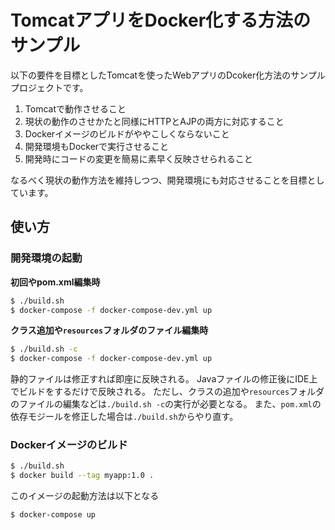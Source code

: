 TomcatアプリをDocker化する方法のサンプル
=======

以下の要件を目標としたTomcatを使ったWebアプリのDcoker化方法のサンプルプロジェクトです。

  1. Tomcatで動作させること
  2. 現状の動作のさせかたと同様にHTTPとAJPの両方に対応すること
  3. Dockerイメージのビルドがややこしくならないこと
  4. 開発環境もDockerで実行させること
  5. 開発時にコードの変更を簡易に素早く反映させられること

なるべく現状の動作方法を維持しつつ、開発環境にも対応させることを目標としています。


使い方
----

### 開発環境の起動

**初回やpom.xml編集時**

```bash
$ ./build.sh
$ docker-compose -f docker-compose-dev.yml up
```

**クラス追加や`resources`フォルダのファイル編集時**

```bash
$ ./build.sh -c
$ docker-compose -f docker-compose-dev.yml up
```


静的ファイルは修正すれば即座に反映される。
Javaファイルの修正後にIDE上でビルドをするだけで反映される。
ただし、クラスの追加や`resources`フォルダのファイルの編集などは`./build.sh -c`の実行が必要となる。
また、`pom.xml`の依存モジールを修正した場合は`./build.sh`からやり直す。

### Dockerイメージのビルド

```bash
$ ./build.sh
$ docker build --tag myapp:1.0 .
```

このイメージの起動方法は以下となる

```bash
$ docker-compose up
```


